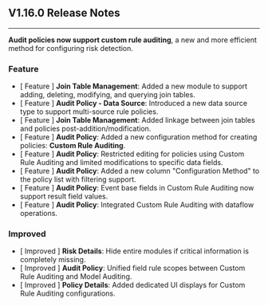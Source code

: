 ## V1.16.0 Release Notes  

---

**Audit policies now support custom rule auditing**, a new and more efficient method for configuring risk detection.  

### Feature  

- [ Feature ] **Join Table Management**: Added a new module to support adding, deleting, modifying, and querying join tables.  
- [ Feature ] **Audit Policy - Data Source**: Introduced a new data source type to support multi-source rule policies.  
- [ Feature ] **Join Table Management**: Added linkage between join tables and policies post-addition/modification.  
- [ Feature ] **Audit Policy**: Added a new configuration method for creating policies: **Custom Rule Auditing**.  
- [ Feature ] **Audit Policy**: Restricted editing for policies using Custom Rule Auditing and limited modifications to specific data fields.  
- [ Feature ] **Audit Policy**: Added a new column "Configuration Method" to the policy list with filtering support.  
- [ Feature ] **Audit Policy**: Event base fields in Custom Rule Auditing now support result field values.  
- [ Feature ] **Audit Policy**: Integrated Custom Rule Auditing with dataflow operations.  

### Improved  

- [ Improved ] **Risk Details**: Hide entire modules if critical information is completely missing.  
- [ Improved ] **Audit Policy**: Unified field rule scopes between Custom Rule Auditing and Model Auditing.  
- [ Improved ] **Policy Details**: Added dedicated UI displays for Custom Rule Auditing configurations.  
